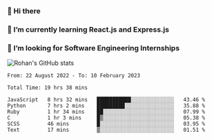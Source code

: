 ### 👋 Hi there 

<!--
**rohznmdev/rohznmdev** is a ✨ _special_ ✨ repository because its `README.md` (this file) appears on your GitHub profile.

Here are some ideas to get you started:

- 🔭 I’m currently working on ...
- 🌱 I’m currently learning Ruby and Ruby on Rails
- 👯 I’m looking to collaborate on ...
- 🤔 I’m looking for help with ...
- 💬 Ask me about ...
- 📫 How to reach me: ...
- 😄 Pronouns: ...
- ⚡ Fun fact: ...
-->
### 🌱 I’m currently learning React.js and Express.js
### 🤔 I’m looking for Software Engineering Internships
![Rohan's GitHub stats](https://github-readme-stats.vercel.app/api?username=rohznmdev&theme=dark&show_icons=true)

<!--START_SECTION:waka-->

```text
From: 22 August 2022 - To: 10 February 2023

Total Time: 19 hrs 38 mins

JavaScript   8 hrs 32 mins   ███████████░░░░░░░░░░░░░░   43.46 %
Python       7 hrs 2 mins    █████████░░░░░░░░░░░░░░░░   35.88 %
Ruby         1 hr 34 mins    ██░░░░░░░░░░░░░░░░░░░░░░░   07.99 %
C            1 hr 3 mins     █▒░░░░░░░░░░░░░░░░░░░░░░░   05.38 %
SCSS         46 mins         █░░░░░░░░░░░░░░░░░░░░░░░░   03.95 %
Text         17 mins         ▒░░░░░░░░░░░░░░░░░░░░░░░░   01.51 %
```

<!--END_SECTION:waka-->
